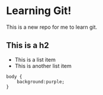 # Learning Git!

This is a new repo for me to learn git.

## This is a h2

- This is a list item
- This is another list item

```
body {
    background:purple;
}
```
